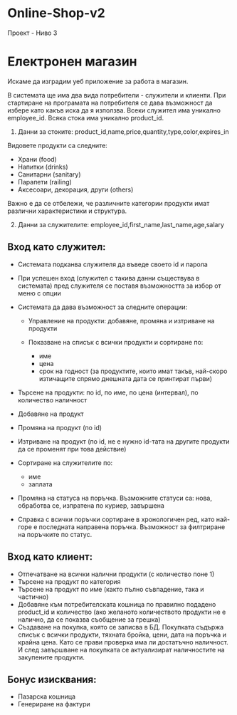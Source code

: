 # Online-Shop-v2
Проект - Ниво 3

# Електронен магазин
Искаме да изградим уеб приложение за работа в магазин.
 
В системата ще има два вида потребители - служители и клиенти. При стартиране на програмата на потребителя се дава възможност да избере като какъв иска да я използва. Всеки служител има уникално employee_id. Всяка стока има уникално product_id.

1. Данни за стоките: product_id,name,price,quantity,type,color,expires_in

Видовете продукти са следните:
- Храни (food)
- Напитки (drinks)
- Санитарни (sanitary)
- Парапети (railing)
- Аксесоари, декорация, други (others)

Важно е да се отбележи, че различните категории продукти имат различни характеристики и структура. 

2. Данни за служителите: employee_id,first_name,last_name,age,salary

## Вход като служител:
- Системата подканва служителя да въведе своето id и парола 
- При успешен вход (служител с такива данни съществува в системата) пред служителя се поставя възможността за избор от меню с опции
- Системата да дава възможност за следните операции: 
  - Управление на продукти: добавяне, промяна и изтриване на продукти

  - Показване на списък с всички продукти и сортиране по:
    - име
    - цена 
    - срок на годност (за продуктите, които имат такъв, най-скоро изтичащите спрямо днешната дата се принтират първи)

- Търсене на продукти: по id, по име, по цена (интервал), по количество наличност
- Добавяне на продукт
- Промяна на продукт (по id)
- Изтриване на продукт (по id, не е нужно id-тата на другите продукти да се променят при това действие)
- Сортиране на служителите по:
  - име
  - заплата 
- Промяна на статуса на поръчка. Възможните статуси са: нова, обработва се, изпратена по куриер, завършена
- Справка с всички поръчки сортиране в хронологичен ред, като най-горе е последната направена поръчка. Възможност за филтриране на поръчките по статус.

## Вход като клиент:
- Отпечатване на всички налични продукти (с количество поне 1)
- Търсене на продукт по категория
- Търсене на продукт по име (както пълно съвпадение, така и частично)
- Добавяне към потребителската кошница по правилно подадено product_id и количество (ако желаното количеството продукти не е налично, да се показва съобщение за грешка)
- Създаване на покупка, която се записва в БД. Покупката съдържа списък с всички продукти, тяхната бройка, цени, дата на поръчка и крайна цена. Като се прави проверка има ли достатъчно наличност. И след завършване на покупката се актуализират наличностите на закупените продукти.

## Бонус изисквания:
- Пазарска кошница
- Генериране на фактури
